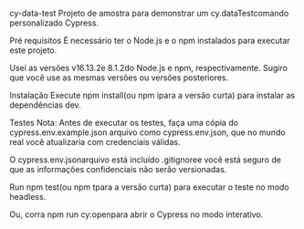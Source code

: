 cy-data-test
Projeto de amostra para demonstrar um cy.dataTestcomando personalizado Cypress.

Pré requisitos
É necessário ter o Node.js e o npm instalados para executar este projeto.

Usei as versões v16.13.2e 8.1.2do Node.js e npm, respectivamente. Sugiro que você use as mesmas versões ou versões posteriores.

Instalação
Execute npm install(ou npm ipara a versão curta) para instalar as dependências dev.

Testes
Nota: Antes de executar os testes, faça uma cópia do cypress.env.example.json arquivo como cypress.env.json, que no mundo real você atualizaria com credenciais válidas.

O cypress.env.jsonarquivo está incluído .gitignoree você está seguro de que as informações confidenciais não serão versionadas.

Run npm test(ou npm tpara a versão curta) para executar o teste no modo headless.

Ou, corra npm run cy:openpara abrir o Cypress no modo interativo.

